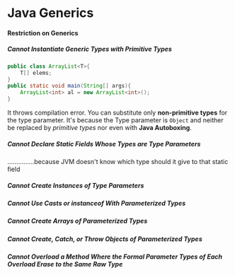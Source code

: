 # Java Generics

#### Restriction on Generics
##### Cannot Instantiate Generic Types with Primitive Types
```java
public class ArrayList<T>{
    T[] elems;
}
public static void main(String[] args){
    ArrayList<int> al = new ArrayList<int>();
}
```
It throws compilation error. You can substitute only **non-primitive types** for the type parameter. 
It's because the Type parameter is <code>Object</code> and neither be replaced by _primitive types_ 
nor even with **Java Autoboxing**.  
##### Cannot Declare Static Fields Whose Types are Type Parameters
...............because JVM doesn't know which type should it give to that static field
##### Cannot Create Instances of Type Parameters
##### Cannot Use Casts or instanceof With Parameterized Types
##### Cannot Create Arrays of Parameterized Types
##### Cannot Create, Catch, or Throw Objects of Parameterized Types
##### Cannot Overload a Method Where the Formal Parameter Types of Each Overload Erase to the Same Raw Type

<br/>